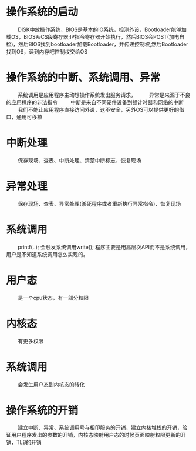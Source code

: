 



# 操作系统的启动
&emsp;&emsp; DISK中放操作系统，BIOS是基本的IO系统，检测外设，Bootloader能够加载OS，BIOS从CS段寄存器;IP指令寄存器开始执行，然后BIOS会POST(加电自检)，然后BIOS找到bootloader加载Bootloader，并传递控制权,然后Bootloader找到OS，读到内存吧控制权交给OS
# 操作系统的中断、系统调用、异常
&emsp;&emsp; 系统调用是应用程序主动想操作系统发出服务请求，
&emsp;&emsp; 异常是来源于不良的应用程序的非法指令
&emsp;&emsp; 中断是来自不同硬件设备到额计时器和网络的中断
&emsp;&emsp; 我们不能让应用程序直接访问外设，这不安全，另外OS可以提供更好的借口，通用可移植
# 中断处理
&emsp;&emsp; 保存现场、查表、中断处理、清楚中断标志、恢复现场
<!-- more -->
# 异常处理
&emsp;&emsp; 保存现场、查表、异常处理(杀死程序或者重新执行异常指令)、恢复现场
# 系统调用
&emsp;&emsp; printf(..); 会触发系统调用write(); 程序主要是用高层次API而不是系统调用，用户是不知道系统调用怎么实现的。
# 用户态
&emsp;&emsp; 是一个cpu状态，有一部分权限
# 内核态
&emsp;&emsp; 有更多权限
# 系统调用
&emsp;&emsp; 会发生用户态到内核态的转化
# 操作系统的开销
&emsp;&emsp; 建立中断、异常、系统调用号与相印服务的开销，建立内核堆栈的开销，验证用户程序发出的参数的开销，内核态映射用户态的时候页面映射权限更新的开销，TLB的开销





